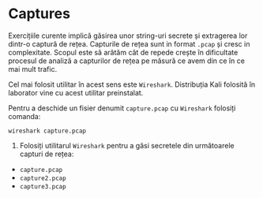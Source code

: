 # Captures

Exercițiile curente implică găsirea unor string-uri secrete și extragerea lor dintr-o captură de rețea.
Capturile de rețea sunt in format `.pcap` și cresc in complexitate.
Scopul este să arătăm cât de repede crește în dificultate procesul de analiză a capturilor de rețea pe măsură ce avem din ce în ce mai mult trafic.

Cel mai folosit utilitar în acest sens este `Wireshark`.
Distribuția Kali folosită în laborator vine cu acest utilitar preinstalat.

Pentru a deschide un fisier denumit `capture.pcap` cu `Wireshark` folosiți comanda:

``` shell
wireshark capture.pcap
```

1. Folosiți utilitarul `Wireshark` pentru a găsi secretele din următoarele capturi de rețea:

- `capture.pcap`
- `capture2.pcap`
- `capture3.pcap`
